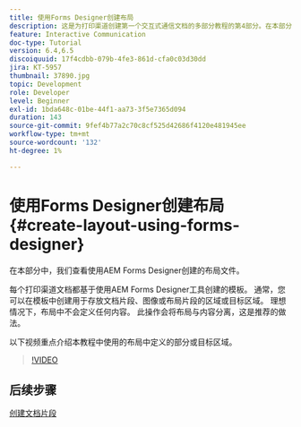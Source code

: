 ```yaml
---
title: 使用Forms Designer创建布局
description: 这是为打印渠道创建第一个交互式通信文档的多部分教程的第4部分。在本部分中，我们查看使用AEM Forms Designer创建的布局文件。
feature: Interactive Communication
doc-type: Tutorial
version: 6.4,6.5
discoiquuid: 17f4cdbb-079b-4fe3-861d-cfa0c03d30dd
jira: KT-5957
thumbnail: 37890.jpg
topic: Development
role: Developer
level: Beginner
exl-id: 1bda648c-01be-44f1-aa73-3f5e7365d094
duration: 143
source-git-commit: 9fef4b77a2c70c8cf525d42686f4120e481945ee
workflow-type: tm+mt
source-wordcount: '132'
ht-degree: 1%

---
```


# 使用Forms Designer创建布局 {#create-layout-using-forms-designer}

在本部分中，我们查看使用AEM Forms Designer创建的布局文件。

每个打印渠道文档都基于使用AEM Forms Designer工具创建的模板。 通常，您可以在模板中创建用于存放文档片段、图像或布局片段的区域或目标区域。 理想情况下，布局中不会定义任何内容。 此操作会将布局与内容分离，这是推荐的做法。

以下视频重点介绍本教程中使用的布局中定义的部分或目标区域。

>[!VIDEO](https://video.tv.adobe.com/v/37890?quality=12&learn=on)

## 后续步骤

[创建文档片段](./create-document-fragment.md)
